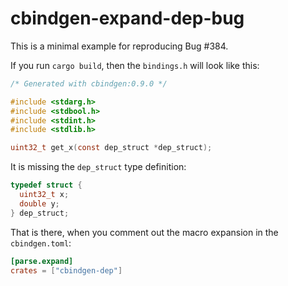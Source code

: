 cbindgen-expand-dep-bug
=======================

This is a minimal example for reproducing Bug #384.

If you run `cargo build`, then the `bindings.h` will look like this:

```c
/* Generated with cbindgen:0.9.0 */

#include <stdarg.h>
#include <stdbool.h>
#include <stdint.h>
#include <stdlib.h>

uint32_t get_x(const dep_struct *dep_struct);
```

It is missing the `dep_struct` type definition:

```c
typedef struct {
  uint32_t x;
  double y;
} dep_struct;
```

That is there, when you comment out the macro expansion in the `cbindgen.toml`:

```toml
[parse.expand]
crates = ["cbindgen-dep"]
```
